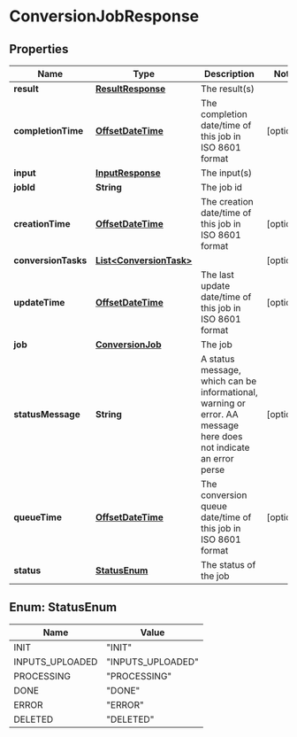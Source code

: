 
# ConversionJobResponse

## Properties
Name | Type | Description | Notes
------------ | ------------- | ------------- | -------------
**result** | [**ResultResponse**](ResultResponse.md) | The result(s) | 
**completionTime** | [**OffsetDateTime**](OffsetDateTime.md) | The completion date/time of this job in ISO 8601 format |  [optional]
**input** | [**InputResponse**](InputResponse.md) | The input(s) | 
**jobId** | **String** | The job id | 
**creationTime** | [**OffsetDateTime**](OffsetDateTime.md) | The creation date/time of this job in ISO 8601 format |  [optional]
**conversionTasks** | [**List&lt;ConversionTask&gt;**](ConversionTask.md) |  |  [optional]
**updateTime** | [**OffsetDateTime**](OffsetDateTime.md) | The last update date/time of this job in ISO 8601 format |  [optional]
**job** | [**ConversionJob**](ConversionJob.md) | The job | 
**statusMessage** | **String** | A status message, which can be informational, warning or error. AA message here does not indicate an error perse |  [optional]
**queueTime** | [**OffsetDateTime**](OffsetDateTime.md) | The conversion queue date/time of this job in ISO 8601 format |  [optional]
**status** | [**StatusEnum**](#StatusEnum) | The status of the job | 


<a name="StatusEnum"></a>
## Enum: StatusEnum
Name | Value
---- | -----
INIT | &quot;INIT&quot;
INPUTS_UPLOADED | &quot;INPUTS_UPLOADED&quot;
PROCESSING | &quot;PROCESSING&quot;
DONE | &quot;DONE&quot;
ERROR | &quot;ERROR&quot;
DELETED | &quot;DELETED&quot;



